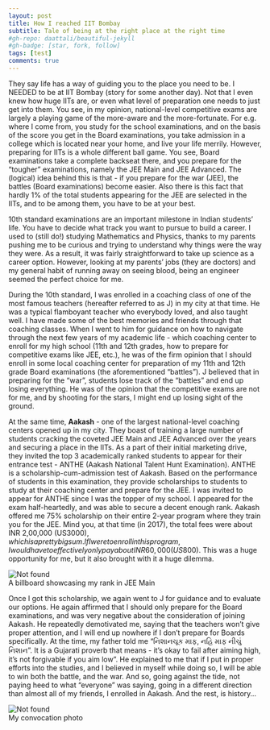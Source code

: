 ```yaml
---
layout: post
title: How I reached IIT Bombay
subtitle: Tale of being at the right place at the right time
#gh-repo: daattali/beautiful-jekyll
#gh-badge: [star, fork, follow]
tags: [test]
comments: true
---
```

They say life has a way of guiding you to the place you need to be. I NEEDED to be at IIT Bombay (story for some another day). Not that I even knew how huge IITs are, or even what level of preparation one needs to just get into them. You see, in my opinion, national-level competitive exams are largely a playing game of the more-aware and the more-fortunate. For e.g. where I come from, you study for the school examinations, and on the basis of the score you get in the Board examinations, you take admission in a college which is located near your home, and live your life merrily. However, preparing for IITs is a whole different ball game. You see, Board examinations take a complete backseat there, and you prepare for the “tougher” examinations, namely the JEE Main and JEE Advanced. The (logical) idea behind this is that - if you prepare for the war (JEE), the battles (Board examinations) become easier. Also there is this fact that hardly 1% of the total students appearing for the JEE are selected in the IITs, and to be among them, you have to be at your best.

10th standard examinations are an important milestone in Indian students’ life. You have to decide what track you want to pursue to build a career. I used to (still do!) studying Mathematics and Physics, thanks to my parents pushing me to be curious and trying to understand why things were the way they were. As a result, it was fairly straightforward to take up science as a career option. However, looking at my parents’ jobs (they are doctors) and my general habit of running away on seeing blood, being an engineer seemed the perfect choice for me. 

During the 10th standard, I was enrolled in a coaching class of one of the most famous teachers (hereafter referred to as J) in my city at that time. He was a typical flamboyant teacher who everybody loved, and also taught well. I have made some of the best memories and friends through that coaching classes. When I went to him for guidance on how to navigate through the next few years of my academic life - which coaching center to enroll for my high school (11th and 12th grades, how to prepare for competitive exams like JEE, etc.), he was of the firm opinion that I should enroll in some local coaching center for preparation of my 11th and 12th grade Board examinations (the aforementioned “battles”). J believed that in preparing for the “war”, students lose track of the “battles” and end up losing everything. He was of the opinion that the competitive exams are not for me, and by shooting for the stars, I might end up losing sight of the ground.

At the same time, **Aakash** - one of the largest national-level coaching centers opened up in my city. They boast of training a large number of students cracking the coveted JEE Main and JEE Advanced over the years and securing a place in the IITs. As a part of their initial marketing drive, they invited the top 3 academically ranked students to appear for their entrance test - ANTHE (Aakash National Talent Hunt Examination). ANTHE is a scholarship-cum-admission test of Aakash. Based on the performance of students in this examination, they provide scholarships to students to study at their coaching center and prepare for the JEE. I was invited to appear for ANTHE since I was the topper of my school. I appeared for the exam half-heartedly, and was able to secure a decent enough rank. Aakash offered me 75% scholarship on their entire 2-year program where they train you for the JEE. Mind you, at that time (in 2017), the total fees were about INR 2,00,000 (US$3000), which is a pretty big sum. If I were to enroll in this program, I would have to effectively only pay about INR 60,000 (US$800). This was a huge opportunity for me, but it also brought with it a huge dilemma.

<div class="text-center">
	<img src="{{ 'assets/img/blog1/poster.jpg' | relative_url }}" alt="Not found" />
	<figcaption>A billboard showcasing my rank in JEE Main</figcaption>
</div>

Once I got this scholarship, we again went to J for guidance and to evaluate our options. He again affirmed that I should only prepare for the Board examinations, and was very negative about the consideration of joining Aakash. He repeatedly demotivated me, saying that the teachers won’t give proper attention, and I will end up nowhere if I don’t prepare for Boards specifically. At the time, my father told me “નિશાનચૂક માફ, નહિ માફ નીચું નિશાન”. It is a Gujarati proverb that means - it’s okay to fail after aiming high, it’s not forgivable if you aim low”. He explained to me that if I put in proper efforts into the studies, and I believed in myself while doing so, I will be able to win both the battle, and the war. And so, going against the tide, not paying heed to what “everyone” was saying, going in a different direction than almost all of my friends, I enrolled in Aakash. And the rest, is history…

<div class="text-center">
	<img src="{{ 'assets/img/blog1/convo_pic.JPG' | relative_url }}" alt="Not found" />
	<figcaption>My convocation photo</figcaption>
</div>
